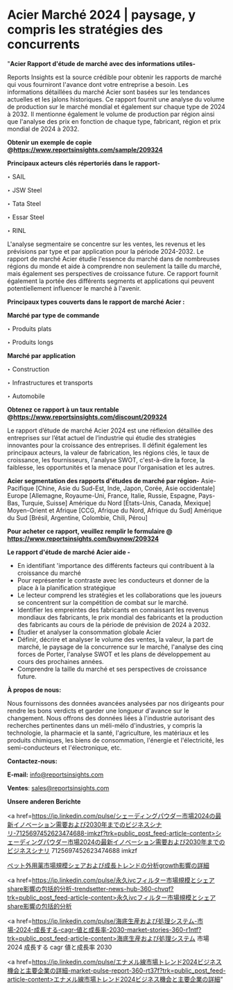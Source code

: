 # Acier Marché 2024 | paysage, y compris les stratégies des concurrents

"<strong>Acier Rapport d'étude de marché avec des informations utiles-</strong>

Reports Insights est la source crédible pour obtenir les rapports de marché qui vous fourniront l'avance dont votre entreprise a besoin. Les informations détaillées du marché Acier sont basées sur les tendances actuelles et les jalons historiques. Ce rapport fournit une analyse du volume de production sur le marché mondial et également sur chaque type de 2024 à 2032. Il mentionne également le volume de production par région ainsi que l'analyse des prix en fonction de chaque type, fabricant, région et prix mondial de 2024 à 2032.

<strong><b>Obtenir un exemple de copie @</b></strong><a href=https://www.reportsinsights.com/sample/209324><strong><b>https://www.reportsinsights.com/sample/209324</b></strong></a>

<b>Principaux acteurs clés répertoriés dans le rapport-</b>

<b> </b>‣ SAIL

‣ JSW Steel

‣ Tata Steel

‣ Essar Steel

‣ RINL

L'analyse segmentaire se concentre sur les ventes, les revenus et les prévisions par type et par application pour la période 2024-2032. Le rapport de marché Acier étudie l'essence du marché dans de nombreuses régions du monde et aide à comprendre non seulement la taille du marché, mais également ses perspectives de croissance future. Ce rapport fournit également la portée des différents segments et applications qui peuvent potentiellement influencer le marché à l'avenir.

<strong>Principaux types couverts dans le rapport de marché Acier :</strong>

<strong>Marché par type de commande</strong>

‣ Produits plats

‣ Produits longs

<strong>Marché par application</strong>

‣ Construction

‣ Infrastructures et transports

‣ Automobile

<strong><b>Obtenez ce rapport à un taux rentable @</b></strong><a href=https://www.reportsinsights.com/discount/209324><strong><b>https://www.reportsinsights.com/discount/209324</b></strong></a>

Le rapport d’étude de marché Acier 2024 est une réflexion détaillée des entreprises sur l’état actuel de l’industrie qui étudie des stratégies innovantes pour la croissance des entreprises. Il définit également les principaux acteurs, la valeur de fabrication, les régions clés, le taux de croissance, les fournisseurs, l'analyse SWOT, c'est-à-dire la force, la faiblesse, les opportunités et la menace pour l'organisation et les autres.

<strong>Acier segmentation des rapports d'études de marché par région-</strong>
Asie-Pacifique [Chine, Asie du Sud-Est, Inde, Japon, Corée, Asie occidentale]
Europe [Allemagne, Royaume-Uni, France, Italie, Russie, Espagne, Pays-Bas, Turquie, Suisse]
Amérique du Nord [États-Unis, Canada, Mexique]
Moyen-Orient et Afrique [CCG, Afrique du Nord, Afrique du Sud]
Amérique du Sud [Brésil, Argentine, Colombie, Chili, Pérou]

<strong>Pour acheter ce rapport, veuillez remplir le formulaire @   <a href=https://www.reportsinsights.com/buynow/209324>https://www.reportsinsights.com/buynow/209324</a></strong>

<strong>Le rapport d'étude de marché Acier aide -</strong>
<ul>
  <li>En identifiant 'importance des différents facteurs qui contribuent à la croissance du marché</li>
  <li>Pour représenter le contraste avec les conducteurs et donner de la place à la planification stratégique</li>
  <li>Le lecteur comprend les stratégies et les collaborations que les joueurs se concentrent sur la compétition de combat sur le marché.</li>
  <li>Identifier les empreintes des fabricants en connaissant les revenus mondiaux des fabricants, le prix mondial des fabricants et la production des fabricants au cours de la période de prévision de 2024 à 2032.</li>
  <li>Étudier et analyser la consommation globale Acier</li>
  <li>Définir, décrire et analyser le volume des ventes, la valeur, la part de marché, le paysage de la concurrence sur le marché, l'analyse des cinq forces de Porter, l'analyse SWOT et les plans de développement au cours des prochaines années.</li>
  <li>Comprendre la taille du marché et ses perspectives de croissance future.</li>
</ul>
<strong>À propos de nous:</strong>

Nous fournissons des données avancées analysées par nos dirigeants pour rendre les bons verdicts et garder une longueur d'avance sur le changement. Nous offrons des données liées à l'industrie autorisant des recherches pertinentes dans un méli-mélo d'industries, y compris la technologie, la pharmacie et la santé, l'agriculture, les matériaux et les produits chimiques, les biens de consommation, l'énergie et l'électricité, les semi-conducteurs et l'électronique, etc.

<strong>Contactez-nous:</strong>

<strong>E-mail:</strong> <a href=mailto:info@reportsinsights.com>info@reportsinsights.com</a>

<strong>Ventes</strong>: <a href=mailto:sales@reportsinsights.com>sales@reportsinsights.com</a>

<strong>Unsere anderen Berichte</strong>

<a href=https://jp.linkedin.com/pulse/シェーディングパウダー市場2024の最新イノベーション需要および2030年までのビジネスシナリ-7125697452623474688-imkzf?trk=public_post_feed-article-content>シェーディングパウダー市場2024の最新イノベーション需要および2030年までのビジネスシナリ 7125697452623474688 imkzf</a>

<a href=https://www.linkedin.com/pulse/ペット外用薬市場規模シェアおよび成長トレンドの分析growth影響の詳細-community-market-research-8xsrf/>ペット外用薬市場規模シェアおよび成長トレンドの分析growth影響の詳細</a>

<a href=https://jp.linkedin.com/pulse/永久ivcフィルター市場規模とシェアshare影響の包括的分析-trendsetter-news-hub-360-chvqf?trk=public_post_feed-article-content>永久ivcフィルター市場規模とシェアshare影響の包括的分析</a>

<a href=https://jp.linkedin.com/pulse/海底生産および処理システム-市場-2024-成長する-cagr-値と成長率-2030-market-stories-360-r1ntf?trk=public_post_feed-article-content>海底生産および処理システム 市場 2024 成長する cagr 値と成長率 2030</a>

<a href=https://jp.linkedin.com/pulse/エナメル線市場トレンド2024ビジネス機会と主要企業の詳細-market-pulse-report-360-rt37f?trk=public_post_feed-article-content>エナメル線市場トレンド2024ビジネス機会と主要企業の詳細</a>"
